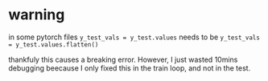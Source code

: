 # warning 

in some pytorch files `y_test_vals = y_test.values` needs to be `y_test_vals = y_test.values.flatten()` 

thankfuly this causes a breaking error. However, I just wasted 10mins debugging beecause I only fixed this in the train loop, and not in the test. 
